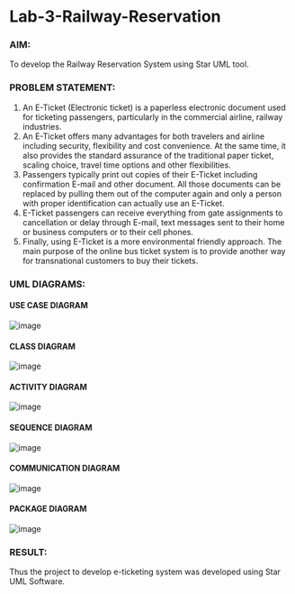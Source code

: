 # Lab-3-Railway-Reservation

### AIM:
To develop the Railway Reservation System using Star UML tool.
### PROBLEM STATEMENT:
1. An E-Ticket (Electronic ticket) is a paperless electronic document used for ticketing
passengers, particularly in the commercial airline, railway industries.
2. An E-Ticket offers many advantages for both travelers and airline including security,
flexibility and cost convenience. At the same time, it also provides the standard assurance of
the traditional paper ticket, scaling choice, travel time options and other flexibilities.
3. Passengers typically print out copies of their E-Ticket including confirmation E-mail
and other document. All those documents can be replaced by pulling them out of the computer
again and only a person with proper identification can actually use an E-Ticket.
4. E-Ticket passengers can receive everything from gate assignments to cancellation or
delay through E-mail, text messages sent to their home or business computers or to their cell
phones.
5. Finally, using E-Ticket is a more environmental friendly approach. The main purpose
of the online bus ticket system is to provide another way for transnational customers to buy
their tickets.
### UML DIAGRAMS:

#### USE CASE DIAGRAM
![image](https://github.com/varshasharon/Lab-3-Railway-Reservation/assets/98278161/f1c5bf90-547e-47b9-b59c-4e4b54b24d71)

#### CLASS DIAGRAM
![image](https://github.com/varshasharon/Lab-3-Railway-Reservation/assets/98278161/75d88f19-fed1-48b6-b4b0-8cf25b05a95f)

#### ACTIVITY DIAGRAM
![image](https://github.com/varshasharon/Lab-3-Railway-Reservation/assets/98278161/4fad2f15-d834-4fe7-82f9-54725701ef19)

#### SEQUENCE DIAGRAM
![image](https://github.com/varshasharon/Lab-3-Railway-Reservation/assets/98278161/23f4ba21-e7c5-449f-9522-95113de75993)

#### COMMUNICATION DIAGRAM
![image](https://github.com/varshasharon/Lab-3-Railway-Reservation/assets/98278161/ff812af8-7ce9-4a11-b2b0-66a2c53d051f)

#### PACKAGE DIAGRAM
![image](https://github.com/varshasharon/Lab-3-Railway-Reservation/assets/98278161/fef23adf-eb2b-4876-b34f-acdb47bfc309)



### RESULT:
Thus the project to develop e-ticketing system was developed using Star UML Software.
